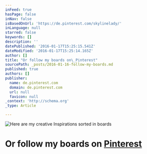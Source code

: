 ```yaml
---
inFeed: true
hasPage: false
inNav: false
isBasedOnUrl: 'https://de.pinterest.com/skylinelady/'
inLanguage: null
starred: false
keywords: []
description: ''
datePublished: '2016-01-17T15:25:15.541Z'
dateModified: '2016-01-17T15:25:14.165Z'
author: []
title: "Or follow my boards on\_Pinterest"
sourcePath: _posts/2016-01-16-follow-my-boards.md
published: true
authors: []
publisher:
  name: de.pinterest.com
  domain: de.pinterest.com
  url: null
  favicon: null
_context: 'http://schema.org'
_type: Article

---
```

![Here are my creative Inspirations sorted in boards](https://s3-us-west-2.amazonaws.com/the-grid-img/p/42c253ffeab3c77a6fb2f258ccd330cea226fedb.gif)

# Or follow my boards on [Pinterest][0]

[0]: https://www.pinterest.com/skylinelady/